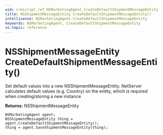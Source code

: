 ```yaml
---
uid: crmscript_ref_NSMarketingAgent_CreateDefaultShipmentMessageEntity
title: NSShipmentMessageEntity CreateDefaultShipmentMessageEntity()
intellisense: NSMarketingAgent.CreateDefaultShipmentMessageEntity
keywords: NSMarketingAgent, CreateDefaultShipmentMessageEntity
so.topic: reference
---
```


# NSShipmentMessageEntity CreateDefaultShipmentMessageEntity()
	  
Set default values into a new NSShipmentMessageEntity.
NetServer calculates default values (e.g. Country) on the entity, which is required when creating/storing a new instance
	  
**Returns:** NSShipmentMessageEntity

```crmscript
NSMarketingAgent agent;
NSShipmentMessageEntity thing = agent.CreateDefaultShipmentMessageEntity();
thing = agent.SaveShipmentMessageEntity(thing);
```

